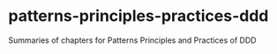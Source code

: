 # patterns-principles-practices-ddd
Summaries of chapters for Patterns Principles and Practices of DDD
